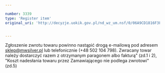```yaml
---

number: 3339
type: 'Register item'
original_uri: 'http://decyzje.uokik.gov.pl/nd_wz_um.nsf/0/06A9CD1816F3F6DFC1257A33002E00F4?OpenDocument'


---
```


Zgłoszenie zwrotu towaru powinno nastąpić drogą e-mailową pod adresem sklep@mwsilver.pl lub telefonicznie (+48 502 104 798). Zwracany towar należy dostarczyć razem z otrzymanym paragonem albo fakturą" (zd.1 i 2), "Koszt nadesłania towaru przez Zamawiającego nie podlega zwrotowi" (zd.5) 
